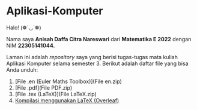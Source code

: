 # Aplikasi-Komputer
Halo! (❁´◡`❁)

Nama saya **Anisah Daffa Citra Nareswari** dari **Matematika E 2022** dengan NIM **22305141044.**

Laman ini adalah *repository* saya yang berisi tugas-tugas mata kuliah Aplikasi Komputer selama semester 3.
Berikut adalah daftar file yang bisa Anda unduh:

1. [File .en (Euler Maths Toolbox)](File en.zip)
2. [File .pdf](File PDF.zip)
3. [File .tex (LaTeX)](File LaTeX.zip)
4. [Kompilasi menggunakan LaTeX (Overleaf)]()
